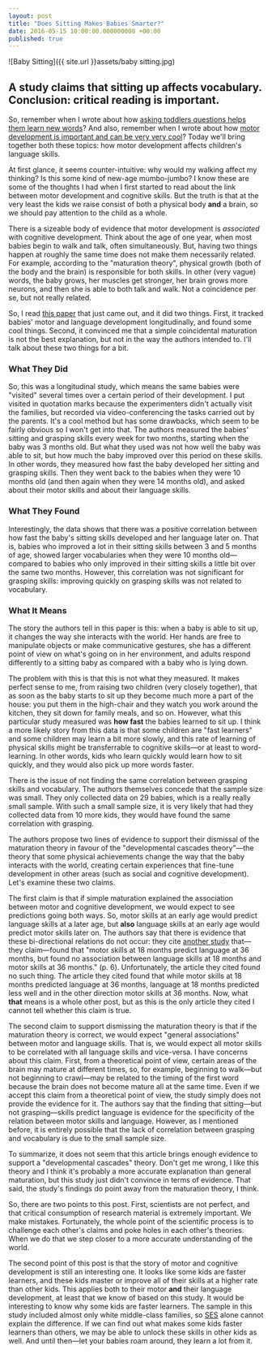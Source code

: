 ```yaml
---
layout: post
title: "Does Sitting Makes Babies Smarter?"
date: 2016-05-15 10:00:00.000000000 +00:00
published: true
---
```

![Baby Sitting]({{ site.url }}assets/baby sitting.jpg)

## A study claims that sitting up affects vocabulary. Conclusion: critical reading is important.

So, remember when I wrote about how [asking toddlers questions helps them learn new words](https://galpod.com/keep-asking-questions)? And also, remember when I wrote about how [motor development is important and can be very very cool](https://galpod.com/gender-bias-mothers-do-it-too)? Today we'll bring together both these topics: how motor development affects children's language skills.

At first glance, it seems counter-intuitive: why would my walking affect my thinking? Is this some kind of new-age mumbo-jumbo? I know these are some of the thoughts I had when I first started to read about the link between motor development and cognitive skills. But the truth is that at the very least the kids we raise consist of both a physical body **and** a brain, so we should pay attention to the child as a whole.

There is a sizeable body of evidence that motor development is *associated* with cognitive development. Think about the age of one year, when most babies begin to walk and talk, often simultaneously. But, having two things happen at roughly the same time does not make them necessarily related. For example, according to the "maturation theory", physical growth (both of the body and the brain) is responsible for both skills. In other (very vague) words, the baby grows, her muscles get stronger, her brain grows more neurons, and then she is able to both talk and walk. Not a coincidence per se, but not really related.

So, I read [this paper](http://journal.frontiersin.org/article/10.3389/fpsyg.2016.00475/full) that just came out, and it did two things. First, it tracked babies' motor and language development longitudinally, and found some cool things. Second, it convinced me that a simple coincidental maturation is not the best explanation, but not in the way the authors intended to. I'll talk about these two things for a bit.

### What They Did
So, this was a longitudinal study, which means the same babies were "visited" several times over a certain period of their development. I put visited in quotation marks because the experimenters didn't actually visit the families, but recorded via video-conferencing the tasks carried out by the parents. It's a cool method but has some drawbacks, which seem to be fairly obvious so I won't get into that. The authors measured the babies' sitting and grasping skills every week for two months, starting when the baby was 3 months old. But what they used was not how well the baby was able to sit, but how much the baby improved over this period on these skills. In other words, they measured how fast the baby developed her sitting and grasping skills. Then they went back to the babies when they were 10 months old (and then again when they were 14 months old), and asked about their motor skills and about their language skills.

### What They Found
Interestingly, the data shows that there was a positive correlation between how fast the baby's sitting skills developed and her language later on. That is, babies who improved a lot in their sitting skills between 3 and 5 months of age, showed larger vocabularies when they were 10 months old&mdash;compared to babies who only improved in their sitting skills a little bit over the same two months. However, this correlation was not significant for grasping skills: improving quickly on grasping skills was not related to vocabulary.

### What It Means
The story the authors tell in this paper is this: when a baby is able to sit up, it changes the way she interacts with the world. Her hands are free to manipulate objects or make communicative gestures, she has a different point of view on what's going on in her environment, and adults respond differently to a sitting baby as compared with a baby who is lying down.

The problem with this is that this is not what they measured. It makes perfect sense to me, from raising two children (very closely together), that as soon as the baby starts to sit up they become much more a part of the house: you put them in the high-chair and they watch you work around the kitchen, they sit down for family meals, and so on. However, what this particular study measured was **how fast** the babies learned to sit up. I think a more likely story from this data is that some children are "fast learners" and some children may learn a bit more slowly, and this rate of learning of physical skills might be transferrable to cognitive skills&mdash;or at least to word-learning. In other words, kids who learn quickly would learn how to sit quickly, and they would also pick up more words faster.

There is the issue of not finding the same correlation between grasping skills and vocabulary. The authors themselves concede that the sample size was small. They only collected data on 29 babies, which is a really really small sample. With such a small sample size, it is very likely that had they collected data from 10 more kids, they would have found the same correlation with grasping.

The authors propose two lines of evidence to support their dismissal of the maturation theory in favour of the "developmental cascades theory"&mdash;the theory that some physical achievements change the way that the baby interacts with the world, creating certain experiences that fine-tune development in other areas (such as social and cognitive development). Let's examine these two claims.

The first claim is that if simple maturation explained the association between motor and cognitive development, we would expect to see predictions going both ways. So, motor skills at an early age would predict language skills at a later age, but **also** language skills at an early age would predict motor skills later on. The authors say that there is evidence that these bi-directional relations do not occur: they cite [another study](https://onlinelibrary.wiley.com/doi/10.1111/cch.12003/abstract) that&mdash;they claim&mdash;found that "motor skills at 18 months predict language at 36 months, but found no association between language skills at 18 months and motor skills at 36 months." (p. 6). Unfortunately, the article they cited found no such thing. The article they cited found that while motor skills at 18 months predicted language at 36 months, language at 18 months predicted less well and in the other direction motor skills at 36 months. Now, what **that** means is a whole other post, but as this is the only article they cited I cannot tell whether this claim is true.

The second claim to support dismissing the maturation theory is that if the maturation theory is correct, we would expect "general associations" between motor and language skills. That is, we would expect all motor skills to be correlated with all language skills and vice-versa. I have concerns about this claim. First, from a theoretical point of view, certain areas of the brain may mature at different times, so, for example, beginning to walk&mdash;but not beginning to crawl&mdash;may be related to the timing of the first word because the brain does not become mature all at the same time. Even if we accept this claim from a theoretical point of view, the study simply does not provide the evidence for it. The authors say that the finding that sitting&mdash;but not grasping&mdash;skills predict language is evidence for the specificity of the relation between motor skills and language. However, as I mentioned before, it is entirely possible that the lack of correlation between grasping and vocabulary is due to the small sample size.

To summarize, it does not seem that this article brings enough evidence to support a "developmental cascades" theory. Don't get me wrong, I like this theory and I think it's probably a more accurate explanation than general maturation, but this study just didn't convince in terms of evidence. That said, the study's findings do point away from the maturation theory, I think.

So, there are two points to this post. First, scientists are not perfect, and that critical consumption of research material is extremely important. We make mistakes. Fortunately, the whole point of the scientific process is to challenge each other's claims and poke holes in each other's theories. When we do that we step closer to a more accurate understanding of the world.

The second point of this post is that the story of motor and cognitive development is still an interesting one. It looks like some kids are faster learners, and these kids master or improve all of their skills at a higher rate than other kids. This applies both to their motor **and** their language development, at least that we know of based on this study. It would be interesting to know why some kids are faster learners. The sample in this study included almost only white middle-class families, so [SES](http://galpod.com/glossary#ses) alone cannot explain the difference. If we can find out what makes some kids faster learners than others, we may be able to unlock these skills in other kids as well. And until then&mdash;let your babies roam around, they learn a lot from it.
